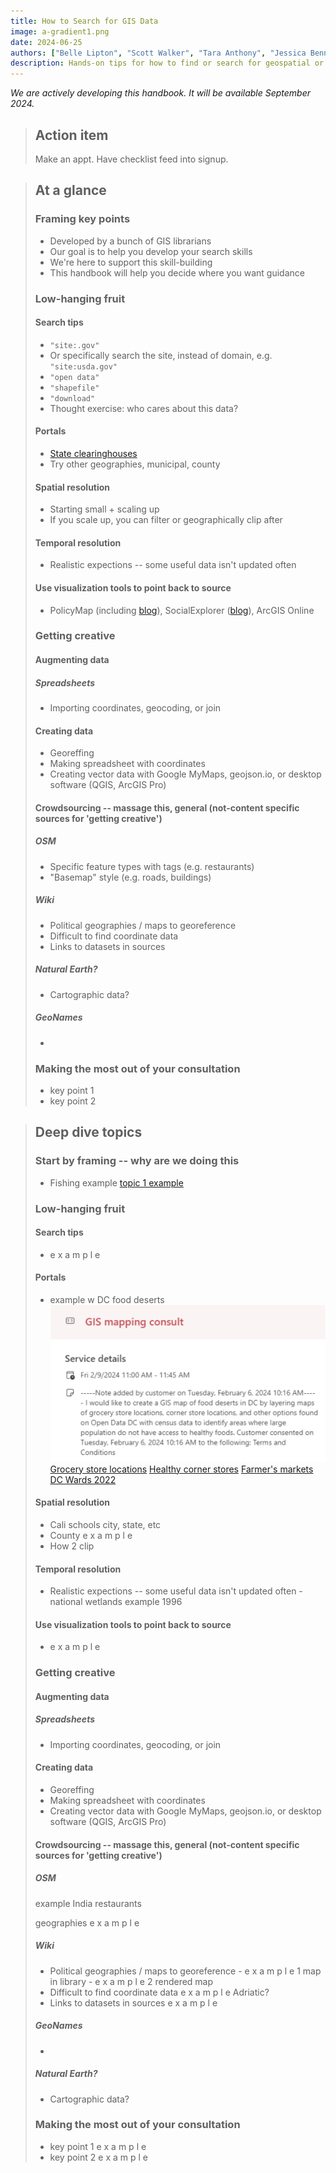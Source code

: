 ```yaml
---
title: How to Search for GIS Data
image: a-gradient1.png
date: 2024-06-25
authors: ["Belle Lipton", "Scott Walker", "Tara Anthony", "Jessica Benner", "John Clark", "Meagan Duever", "Todd Quinn", "Chris Thiry", "Amy Work"]
description: Hands-on tips for how to find or search for geospatial or GIS data in preparation for a help desk style research consultation. This guide has been prepared by Belle Lipton and Scott Walker, GIS Librarians from Harvard Library, Tara Anthony from Penn State, Jessica Benner from Carnegie Mellon, John Clark from Lafayette College, Meagan Duever from University of Georgia, Todd Quinn from University of New Mexico, Chris Thiry from Colorado School of Mine, and Amy Wok from UC San Diego. 
---
```


*We are actively developing this handbook. It will be available September 2024.*

>
> ## Action item
>
> Make an appt. Have checklist feed into signup. 


> ## At a glance
>### Framing key points
> - Developed by a bunch of GIS librarians
> - Our goal is to help you develop your search skills
> - We're here to support this skill-building
> - This handbook will help you decide where you want guidance
> 
>### Low-hanging fruit
> #### Search tips
> - `"site:.gov"`
> - Or specifically search the site, instead of domain, e.g. `"site:usda.gov"`
> - `"open data"`
> - `"shapefile"`
> - `"download"`
> - Thought exercise: who cares about this data?
>
> #### Portals
> - [State clearinghouses](https://pitt.libguides.com/c.php?g=12667&p=2206252)
> - Try other geographies, municipal, county
> #### Spatial resolution 
> - Starting small + scaling up
> - If you scale up, you can filter or geographically clip after
> #### Temporal resolution 
> - Realistic expections -- some useful data isn't updated often
> #### Use visualization tools to point back to source
> - PolicyMap (including [blog](https://www.policymap.com/resources/blog)), SocialExplorer ([blog](https://www.socialexplorer.com/blog/post)), ArcGIS Online
> ### Getting creative
> #### Augmenting data
> ##### Spreadsheets
> - Importing coordinates, geocoding, or join
> #### Creating data
> - Georeffing
> - Making spreadsheet with coordinates
> - Creating vector data with Google MyMaps, geojson.io, or desktop software (QGIS, ArcGIS Pro)
> #### Crowdsourcing -- massage this, general (not-content specific sources for 'getting creative')
> ##### OSM
> - Specific feature types with tags (e.g. restaurants)
> - "Basemap" style (e.g. roads, buildings)
> ##### Wiki
> - Political geographies / maps to georeference
> - Difficult to find coordinate data 
> - Links to datasets in sources 
> ##### Natural Earth?
> - Cartographic data? 
> ##### GeoNames
> - 
>### Making the most out of your consultation
>
> - key point 1
> - key point 2



> ## Deep dive topics
> ### Start by framing -- why are we doing this
> - Fishing example
> [topic 1 example](dive-1/)
> ### Low-hanging fruit 
> #### Search tips
> - e x a m p l e 
> #### Portals
> - example w DC food deserts
> ![Question about food](media/dc-request.png)
> [Grocery store locations](https://opendata.dc.gov/datasets/1d7c9d0e3aac49c1aa88d377a3bae430_4/explore?location=38.906500%2C-77.022567%2C12.60)
> [Healthy corner stores](https://opendata.dc.gov/datasets/9a2df4a51ce646819d0dedfecb7f466a_57/explore?location=38.910372%2C-77.001879%2C12.00)
> [Farmer's markets](https://opendata.dc.gov/datasets/f2e1c2ef9eb44f2899f4a310a80ecec9_2/explore?location=38.894861%2C-77.015000%2C11.82)
> [DC Wards 2022](https://opendata.dc.gov/datasets/DCGIS::wards-from-2022/about)
> #### Spatial resolution 
> - Cali schools city, state, etc
> - County e x a m p l e
> - How 2 clip
> #### Temporal resolution 
> - Realistic expections -- some useful data isn't updated often - national wetlands example 1996
> #### Use visualization tools to point back to source
> - e x a m p l e
> 
> ### Getting creative
> #### Augmenting data
> ##### Spreadsheets
> - Importing coordinates, geocoding, or join
> #### Creating data
> - Georeffing
> - Making spreadsheet with coordinates
> - Creating vector data with Google MyMaps, geojson.io, or desktop software (QGIS, ArcGIS Pro)
> #### Crowdsourcing -- massage this, general (not-content specific sources for 'getting creative')
> ##### OSM
> example India restaurants
> 
> geographies e x a m p l e
>
> ##### Wiki
> - Political geographies / maps to georeference
>       - e x a m p l e 1 map in library
>       - e x a m p l e 2 rendered map
> - Difficult to find coordinate data e x a m p l e Adriatic?
> - Links to datasets in sources e x a m p l e
> ##### GeoNames
> - 
> ##### Natural Earth?
> - Cartographic data? 
>### Making the most out of your consultation
> - key point 1 e x a m p l e
> - key point 2 e x a m p l e 

